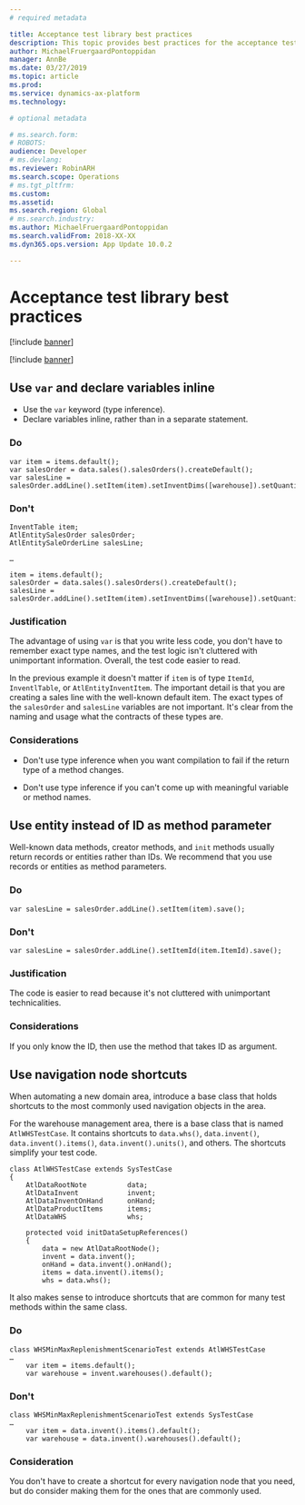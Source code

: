 ```yaml
---
# required metadata

title: Acceptance test library best practices
description: This topic provides best practices for the acceptance test library.
author: MichaelFruergaardPontoppidan
manager: AnnBe
ms.date: 03/27/2019
ms.topic: article
ms.prod: 
ms.service: dynamics-ax-platform
ms.technology: 

# optional metadata

# ms.search.form: 
# ROBOTS: 
audience: Developer
# ms.devlang: 
ms.reviewer: RobinARH
ms.search.scope: Operations
# ms.tgt_pltfrm: 
ms.custom: 
ms.assetid: 
ms.search.region: Global
# ms.search.industry: 
ms.author: MichaelFruergaardPontoppidan
ms.search.validFrom: 2018-XX-XX
ms.dyn365.ops.version: App Update 10.0.2

---
```


# Acceptance test library best practices

[!include [banner](../includes/banner.md)]

[!include [banner](../includes/preview-banner.md)]


## Use `var` and declare variables inline

+ Use the `var` keyword (type inference). 
+ Declare variables inline, rather than in a separate statement.

### Do 
```	
var item = items.default(); 
var salesOrder = data.sales().salesOrders().createDefault();
var salesLine = salesOrder.addLine().setItem(item).setInventDims([warehouse]).setQuantity(10).save();
```
### Don't
```
InventTable item; 
AtlEntitySalesOrder salesOrder;
AtlEntitySaleOrderLine salesLine;
	
…
	
item = items.default(); 
salesOrder = data.sales().salesOrders().createDefault();
salesLine = salesOrder.addLine().setItem(item).setInventDims([warehouse]).setQuantity(10).save();
```
		   
### Justification

The advantage of using `var` is that you write less code, you don't have to remember exact type names, and the test logic isn't cluttered with unimportant information. Overall, the test code easier to read.

In the previous example it doesn't matter if `item` is of type `ItemId`, `InventlTable`, or `AtlEntityInventItem`. The important detail is that you are creating a sales line with the well-known default item. The exact types of the `salesOrder` and `salesLine` variables are not important. It's clear from the naming and usage what the contracts of these types are.
	
### Considerations 

- Don't use type inference when you want compilation to fail if the return type of a method changes. 

- Don't use type inference if you can't come up with meaningful variable or method names.

## Use entity instead of ID as method parameter

Well-known data methods, creator methods, and `init` methods usually return records or entities rather than IDs. We recommend that you use records or entities as method parameters.

### Do

```
var salesLine = salesOrder.addLine().setItem(item).save();
```

### Don't

```
var salesLine = salesOrder.addLine().setItemId(item.ItemId).save();
```

### Justification
The code is easier to read because it's not cluttered with unimportant technicalities.

### Considerations
If you only know the ID, then use the method that takes ID as argument. 

## Use navigation node shortcuts
When automating a new domain area, introduce a base class that holds shortcuts to the most commonly used navigation objects in the area. 

For the warehouse management area, there is a base class that is named `AtlWHSTestCase`. It contains shortcuts to `data.whs()`, `data.invent()`, `data.invent().items()`, `data.invent().units()`, and others. The shortcuts simplify your test code.

```
class AtlWHSTestCase extends SysTestCase
{
    AtlDataRootNote          data;
    AtlDataInvent            invent;
    AtlDataInventOnHand      onHand;
    AtlDataProductItems      items;
    AtlDataWHS               whs;

    protected void initDataSetupReferences()
    {
        data = new AtlDataRootNode();
        invent = data.invent();
        onHand = data.invent().onHand();
        items = data.invent().items();
        whs = data.whs();
```

It also makes sense to introduce shortcuts that are common for many test methods within the same class.

### Do

```
class WHSMinMaxReplenishmentScenarioTest extends AtlWHSTestCase
…
    var item = items.default(); 
    var warehouse = invent.warehouses().default(); 
```

### Don't

```
class WHSMinMaxReplenishmentScenarioTest extends SysTestCase
…
    var item = data.invent().items().default(); 
    var warehouse = data.invent().warehouses().default(); 
```

### Consideration
You don't have to create a shortcut for every navigation node that you need, but do consider making them for the ones that are commonly used.

